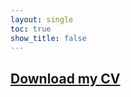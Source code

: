 ```yaml
---
layout: single
toc: true
show_title: false
---
```


## [Download my CV](https://www.dropbox.com/s/u8vy9vorky5oi89/Brexitb%20Uncertainty%20Index%20%28BUI%29.xlsx?dl=0)
